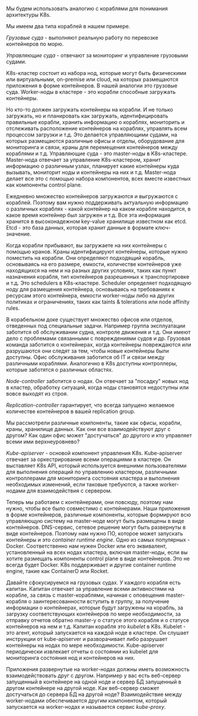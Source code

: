 Мы будем использовать аналогию с кораблями для понимания архитектуры K8s.

Мы имеем два типа кораблей в нашем примере.

*Грузовые суда* - выполняют реальную работу по перевозке контейнеров по морю.

*Управляющие суда* - отвечают за мониторинг и управление грузовыми судами.

K8s-кластер состоит из набора нод, которые могут быть физическими или виртуальными, on-premise или cloud, на которых размещаются приложения в форме контейнеров. В нашей аналогии это грузовые суда. Worker-ноды в кластере - это корабли способные загружать контейнеры.

Но кто-то должен загружать контейнеры на корабли. И не только загружать, но и планировать как загружать, идентифицировать правильные корабли, хранить информацию о кораблях, мониторить и отслеживать расположение контейнеров на кораблях, управлять всем процессом загрузки и т.д. Это делается управляющими судами, на которых размещаются различные офисы и отделы, оборудование для мониторинга и связи, краны для перемещения контейнеров между кораблями и т.д. Управляющие суда - это master-ноды в K8s-кластере. Master-нода отвечает за управление K8s-кластером, хранит информацию о различным узлах, планирует какие контейнеры куда вызывать, мониторит ноды и контейнеры на них и т.д. Master-нода делает все это с помощью набора компонентов, всех вместе известных как компоненты control plane.

Ежедневно множество контейнеров загружаются и выгружаются с кораблей. Поэтому вам нужно поддерживать актуальную информацию о различных кораблях - какой контейнер на каком корабле находится, в какое время контейнер был загружен и т.д. Все эта информация хранится в высоконадежном key-value хранилище известном как etcd. Etcd - это база данных, которая хранит данные в формате ключ-значение.

Когда корабли прибывают, вы загружаете на них контейнеры с помощью кранов. Краны идентифицируют контейнеры, которые нужно поместить на корабли. Они определяют подходящий корабль, основываясь на его размере, емкости, количестве контейнеров уже находящихся на нем и на разных других условиях, таких как пункт назначения корабля, тип контейнеров разрешенных к транспортировке и т.д. Это schedulers в K8s-кластере. Scheduler определяет подходящую ноду для размещения контейнера, основываясь на требованиях к ресурсам этого контейнера, емкости worker-ноды либо на других политиках и ограничениях, таких как taints & tolerations или node affinity rules.

В корабельном доке существует множество офисов или отделов, отведенных под специальные задачи. Например группа эксплуатации заботится об обслуживании судна, контроле движения и т.д. Они имеют дело с проблемами связанными с повреждениями судов и др. Грузовая команда заботится о контейнерах, когда контейнеры повреждаются или разрушаются они следят за тем, чтобы новые контейнеры были доступны. Офис обслуживания заботится об IT и связи между различными кораблями. Аналогично в K8s доступны контроллеры, которые заботятся о различных областях.

*Node-controller* заботится о нодах. Он отвечает за "посадку" новых нод в кластер, обработку ситуаций, когда ноды становятся недоступны или вовсе выходят из строя.

*Replication-controller* гарантирует, что всегда запущено желаемое количестве контейнеров в вашей replication group.

Мы рассмотрели различные компоненты, такие как офисы, корабли, краны, хранилище данных. Как они все взаимодействуют друг с другом? Как один офис может "достучаться" до другого и кто управляет всеми ими верхнеуровнево?

*Kube-apiserver* - основой компонент управления K8s. Kube-apiserver отвечает за оркестрирование всеми операциями в кластере. Он выставляет K8s API, который используется внешними пользователями для выполнения операций по управлению кластером, различными контроллерами для мониторинга состояния кластера и выполнения необходимых изменений, если таковые требуются, а также worker-нодами для взаимодействия с сервером.

Теперь мы работаем с контейнерами, они повсюду, поэтому нам нужно, чтобы все было совместимо с контейнерами. Наши приложения в форме контейнеров, различные компоненты, которые формируют всю управляющую систему на master-ноде могут быть размещены в виде контейнеров. DNS-сервис, сетевое решение могут быть развернуты в виде контейнеров. Поэтому нам нужно ПО, которое может запускать контейнеры и это *container runtime engine*. Одно из самых популярных - Docker. Соответственно нам нужен Docker или его эквивалент, установленный на всех нодах кластера, включая master-ноды, если вы хотите размещать компоненты control plane в виде контейнеров. Это не всегда будет Docker. K8s поддерживает и другие container runtime engine, такие как ContainerD или Rocket.

Давайте сфокусируемся на грузовых судах. У каждого корабля есть капитан. Капитан отвечает за управление всеми активностями на корабле, за связь с master-кораблями, начиная с оповещения master-корабля о заинтересованности вступить в группу, за получение информации о контейнерах, которые будут загружены на корабль, за загрузку соответствующих контейнеров по мере необходимости, за отправку отчетов обратно master-у о статусе этого корабля и о статусе контейнеров на нем и т.д. Капитан корабля это *kubelet* в K8s. Kubelet - это агент, который запускается на каждой ноде в кластере. Он слушает инструкции от kube-apiserver и разворачивает либо разрушает контейнеры на нодах по мере необходимости. Kube-apiserver периодически извлекает отчеты о состоянии из kubelet для мониторинга состояния нод и контейнеров на них.

Приложения развернутые на worker-нодах должны иметь возможность взаимодействовать друг с другом. Например у вас есть веб-сервер запущенный в контейнере на одной ноде и сервер БД запущенный в другом контейнере на другой ноде. Как веб-сервер сможет достучаться до сервера БД на другой ноде? Взаимодействие между worker-нодами обеспечивается другим компонентом, который запускается на worker-нодах и называется сервис *kube-proxy*.